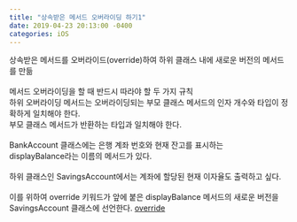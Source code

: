 ```yaml
---
title: "상속받은 메서드 오버라이딩 하기1"
date: 2019-04-23 20:13:00 -0400
categories: iOS
---
```

상속받은 메서드를 오버라이드(override)하여 하위 클래스 내에 새로운 버전의 메서드를 만듦
<br>
<br>
메서드 오버라이딩을 할 때 반드시 따라야 할 두 가지 규칙
<br>하위 오버라이딩 메서드는 오버라이딩되는 부모 클래스 메서드의 인자 개수와 타입이 정확하게 일치해야 한다.
<br>부모 클래스 메서드가 반환하는 타입과 일치해야 한다.
<br>
<br>
BankAccount 클래스에는 은행 계좌 번호와 현재 잔고를 표시하는<br>
displayBalance라는 이름의 메서드가 있다.
<br>
<br>
하위 클래스인 SavingsAccount에서는 계좌에 할당된 현재 이자율도 출력하고 싶다.
<br>
<br>
이를 위하여 override 키워드가 앞에 붙은 displayBalance 메서드의 새로운 버전을<br>
SavingsAccount 클래스에 선언한다.
[override](/img/override.png)

